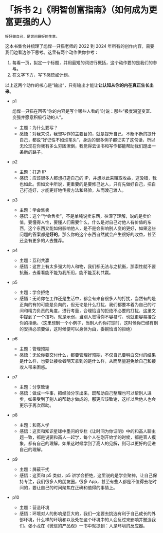 # 「拆书 2」《明智创富指南》（如何成为更富更强的人）

```
好好做自己，是世间最好的生意。
```

这本书集合并梳理了彪悍一只猫老师的 2022 到 2024 年所有的创作内容，需要我们边看边停下思考。这里有两个动作供你参考：

1. 每看一页，拟定一个标题，并用最短的词进行概括，这个动作要的是我们的参与。
2. 在文字下方，写下感悟或计划。

以上这两个动作的核心是“输出”，只有输出才能让**让认知从你的内在真正生长出来**。

- p1

  彪悍一只猫在回答“你的内容是写个哪些人看的”时说：那些“极度渴望变富、变强并愿意积极行动的人”。

  - 主题：为什么要写？
  - 感悟：对我来说，我想写作的主要目的，就是提升自己，不断不断的提升自己，都说“好记性不如烂笔头”，身边的很多例子都证实了这句话，所以无论现在你我有多么穷困潦倒，我觉得去读书和写作都能帮助我们蹚出一条新的路子。

- p2
  - 主题：打造 IP
  - 感悟：应该很多人都想打造自己的 IP，并想以此来赚取收益，这没错，我也如此。但如文中所说，更重要的是要修己达人，只有先做好自己，把自己打造好，才能更好地传授方法和经验，从而渡己渡人。
- p3
  - 主题：学会售卖
  - 感悟：这个“学会售卖”，不是单纯说卖东西，往深了理解，说的是卖价值，要懂得人性，要懂人们需要什么，什么是对自己对他人有价值的东西，这个东西又能如何影响他人，是不是会影响别人变的更好，如果这些问题的答案都是**好的**，那么你的这个东西自然就会产生很好的收益，甚至还会有更多的人去推荐。
- p4
  - 主题：互利共赢
  - 感悟：这世上有太多强大的人和物，我们都无法与之抗衡，那索性就不要抗衡，去看看能不能为我所用，能不能互利共赢。
- p5
  - 主题：学会拒绝
  - 感悟：无论你在工作还是生活中，都会有来自很多人的打扰，当然有的是正向的有的可能是负向的，但无论是什么打扰，我们都要本着为自己的时间和精力负责的角度，进行考量，合理恰当的拒绝不必要的打扰，这里文中提到了一个技巧，就是示弱，当别人觉得你不容易时，也就更容易接受你的拒绝。（这里想到一个小例子，当别人约你打球时，这时候你已经有别的安排必须要做，这时候便可以身体为由，委婉恰当的拒绝）
- p6
  - 主题：管理预期
  - 感悟：无论你要交付什么，都要管理好预期，不仅自己要明白交付的结果是什么样，也要让接收者明天拿到的是什么样，从而尽量避免给自己和接收人带来困惑。
- p7
  - 主题：分享致谢
  - 感悟：做成一件事，把经验分享出来，既帮助自己整理也可以帮别人进步，如果受到了别人的帮助才做成的，那更应该致谢，这样以后他人也会更乐于再次帮助。
- p8
  - 主题：和高人学
  - 感悟：这页和知识星球中墨问的专栏《让时间为你证明》中的和高人聊主题一致，都是说要和高人一起学，每个人在刚开始学的时候，都是盲人摸象，都有自己的理解，如果这时候学到了高人的见解，则可以更好的促进自己的理解。
- p9
  - 主题：屏蔽干扰
  - 感悟：这页和 p5 类似，p5 讲学会拒绝，这里说的是学会聚神，让自己保持专注，我们很多人的朋友圈，很多 App，甚至有些人都是不值得去花时间的，要让自己的时间聚焦在正确和值得的事情上。
- p10
  - 主题：营造环境
  - 感悟：环境对人的影响是巨大的，我们一定要去挑选有利于自己成长的外部环境，什么样的环境和以及处在这个环境中的人会反过来影响并塑造我们。张小龙在《微信的产品观》一书中就提到：人是环境的反应器。
